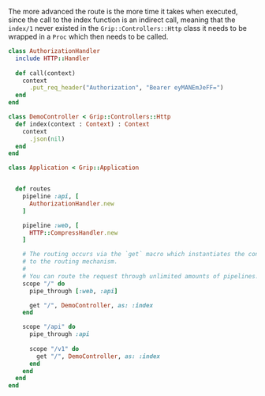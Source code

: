 The more advanced the route is the more time it takes when executed, since the call to the index function is an indirect call, meaning that the `index/1` never existed in the `Grip::Controllers::Http` class it needs to be wrapped in a `Proc` which then needs to be called.

```ruby
class AuthorizationHandler
  include HTTP::Handler
  
  def call(context)
    context
      .put_req_header("Authorization", "Bearer eyMANEmJeFF=")
  end
end

class DemoController < Grip::Controllers::Http
  def index(context : Context) : Context
    context
      .json(nil)
  end
end

class Application < Grip::Application


  def routes
    pipeline :api, [
      AuthorizationHandler.new
    ]

    pipeline :web, [
      HTTP::CompressHandler.new
    ]

    # The routing occurs via the `get` macro which instantiates the controller class and assigns a route
    # to the routing mechanism.
    #
    # You can route the request through unlimited amounts of pipelines.
    scope "/" do
      pipe_through [:web, :api]

      get "/", DemoController, as: :index
    end

    scope "/api" do
      pipe_through :api
      
      scope "/v1" do
        get "/", DemoController, as: :index
      end
    end
  end
end
```
